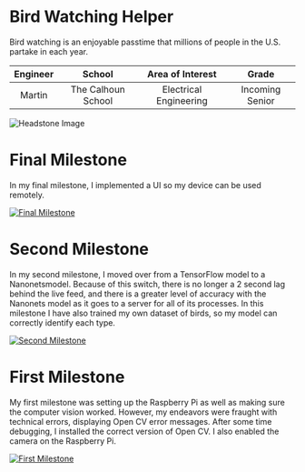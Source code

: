 ﻿# Bird Watching Helper
Bird watching is an enjoyable passtime that millions of people in the U.S. partake in each year. 

| **Engineer** | **School** | **Area of Interest** | **Grade** |
|:--:|:--:|:--:|:--:|
| Martin | The Calhoun School | Electrical Engineering | Incoming Senior

![Headstone Image](![IMG_20210812_161907](https://user-images.githubusercontent.com/78941861/129264658-ce5f9786-0a59-4eab-8a13-ea3de8dec14e.jpg))
  
# Final Milestone
In my final milestone, I implemented a UI so my device can be used remotely.

[![Final Milestone](https://i.cbc.ca/1.6027283.1621019863!/fileImage/httpImage/image.jpg_gen/derivatives/16x9_780/condor-face.jpg)](https://youtu.be/NVnKngwbb3U "Final Milestone")

# Second Milestone
In my second milestone, I moved over from a TensorFlow model to a Nanonetsmodel. Because of this switch, there is no longer a 2 second lag behind the live feed, and there is a greater level of accuracy with the Nanonets model as it goes to a server for all of its processes. In this milestone I have also trained my own dataset of birds, so my model can correctly identify each type.

[![Second Milestone](https://cdn.discordapp.com/attachments/369201624834375692/875097072200712192/IMG_20210811_152235.jpg)](https://www.youtube.com/watch?v=ASZvPjzd0L0 "Second Milestone")
# First Milestone
My first milestone was setting up the Raspberry Pi as well as making sure the computer vision worked. However, my endeavors were fraught with technical errors, displaying Open CV error messages. After some time debugging, I installed the correct version of Open CV. I also enabled the camera on the Raspberry Pi.

[![First Milestone](https://user-images.githubusercontent.com/78941861/128244086-b936942a-267b-4a61-a1d4-e33e8daaed22.png)
](https://youtu.be/SK4YykPKFP8 "First Milestone")

